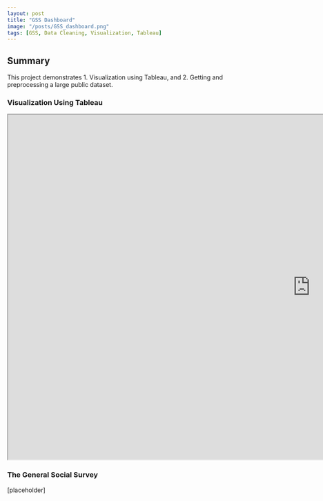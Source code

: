 ```yaml
---
layout: post
title: "GSS Dashboard"
image: "/posts/GSS_dashboard.png"
tags: [GSS, Data Cleaning, Visualization, Tableau]
---
```


## Summary
This project demonstrates 1. Visualization using Tableau, and 2. Getting and preprocessing a large public dataset.


### Visualization Using Tableau

<iframe 
    src="https://public.tableau.com/views/GSS_2_17387981106750/GSSDashboard?:embed=yes&:display_count=yes&:showVizHome=no" 
    width="1400" 
    height="800">
</iframe>




### The General Social Survey

[placeholder]
